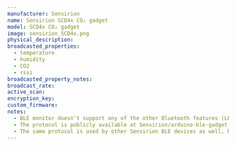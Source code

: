 ```yaml
---
manufacturer: Sensirion
name: Sensirion SCD4x CO₂ gadget
model: SCD4x CO₂ gadget
image: sensirion_SCD4x.png
physical_description:
broadcasted_properties:
  - temperature
  - humidity
  - CO2
  - rssi
broadcasted_property_notes:
broadcast_rate:
active_scan:
encryption_key:
custom_firmware:
notes:
  - BLE monitor doesn't support any of the other Bluetooth features (LED control, download of past data etc.), due to the passive way of getting the data.
  - The protocol is publicly available at Sensirion/arduino-ble-gadget and used to feed data into the Sensirion MyAmbience CO2 App (Android + iOS)
  - The same protocol is used by other Sensirion BLE devices as well, but these have not been implemented yet. If you want support for other Sensirion devices, create a new issue.
---
```

